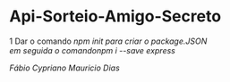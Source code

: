 # Api-Sorteio-Amigo-Secreto
1 Dar o comando <i>npm init<i/> para criar o package.JSON <br>
em seguida o comando<i>npm i --save express<i/>

Fábio Cypriano
Mauricio Dias
